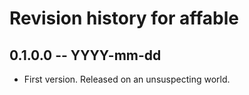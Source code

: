 # Revision history for affable

## 0.1.0.0 -- YYYY-mm-dd

* First version. Released on an unsuspecting world.
